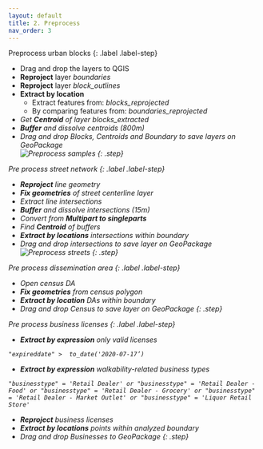 ```yaml
---
layout: default
title: 2. Preprocess
nav_order: 3
---
```


Preprocess urban blocks
{: .label .label-step}
* Drag and drop the layers to QGIS
* <b>Reproject</b> layer <i>boundaries</i>
* <b>Reproject</b> layer <i>block_outlines</i>
* <b>Extract by location</b>
  * Extract features from: <i>blocks_reprojected</i>
  * By comparing features from: <i>boundaries_reprojected
* Get <b>Centroid</b> of layer <i>blocks_extracted</i>
* <b>Buffer</b> and dissolve <i>centroids</i> (800m)
* Drag and drop Blocks, Centroids and Boundary to save layers on GeoPackage<br>
![Preprocess samples](https://github.com/ubc-library-rc/qgis-walkability/blob/master/images/preprocess_samples.png?raw=true)
{: .step}

Pre process street network
{: .label .label-step}
* <b>Reproject</b> line geometry
* <b>Fix geometries</b> of street centerline layer
* Extract line intersections
* <b>Buffer</b> and dissolve intersections (15m)
* Convert from <b>Multipart to singleparts</b>
* Find <b>Centroid</b> of buffers
* <b>Extract by locations</b> intersections within boundary
* Drag and drop <i>intersections</i> to save layer on GeoPackage<br>
![Preprocess streets](https://github.com/ubc-library-rc/qgis-walkability/blob/master/images/preprocess_intersections.png?raw=true)
{: .step}

Pre process dissemination area
{: .label .label-step}
* Open census DA
* <b>Fix geometries</b> from census polygon
* <b>Extract by location</b> DAs within boundary
* Drag and drop Census to save layer on GeoPackage
{: .step}

Pre process business licenses
{: .label .label-step}
* <b>Extract by expression</b> only valid licenses
```
"expireddate" >  to_date('2020-07-17’)
```
* <b>Extract by expression</b> walkability-related business types
```
"businesstype" = 'Retail Dealer' or "businesstype" = 'Retail Dealer - Food' or "businesstype" = 'Retail Dealer - Grocery' or "businesstype" = 'Retail Dealer - Market Outlet' or "businesstype" = 'Liquor Retail Store'
```
* <b>Reproject</b> business licenses
* <b>Extract by locations</b> points within analyzed boundary
* Drag and drop Businesses to GeoPackage
{: .step}
